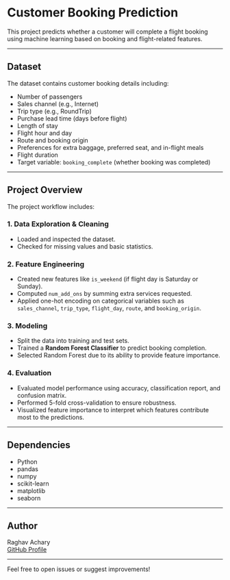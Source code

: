 # Customer Booking Prediction

This project predicts whether a customer will complete a flight booking using machine learning based on booking and flight-related features.

---

## Dataset

The dataset contains customer booking details including:

- Number of passengers
- Sales channel (e.g., Internet)
- Trip type (e.g., RoundTrip)
- Purchase lead time (days before flight)
- Length of stay
- Flight hour and day
- Route and booking origin
- Preferences for extra baggage, preferred seat, and in-flight meals
- Flight duration
- Target variable: `booking_complete` (whether booking was completed)

---

## Project Overview

The project workflow includes:

### 1. Data Exploration & Cleaning
- Loaded and inspected the dataset.
- Checked for missing values and basic statistics.

### 2. Feature Engineering
- Created new features like `is_weekend` (if flight day is Saturday or Sunday).
- Computed `num_add_ons` by summing extra services requested.
- Applied one-hot encoding on categorical variables such as `sales_channel`, `trip_type`, `flight_day`, `route`, and `booking_origin`.

### 3. Modeling
- Split the data into training and test sets.
- Trained a **Random Forest Classifier** to predict booking completion.
- Selected Random Forest due to its ability to provide feature importance.

### 4. Evaluation
- Evaluated model performance using accuracy, classification report, and confusion matrix.
- Performed 5-fold cross-validation to ensure robustness.
- Visualized feature importance to interpret which features contribute most to the predictions.

---


## Dependencies

- Python  
- pandas  
- numpy  
- scikit-learn  
- matplotlib  
- seaborn

---

## Author

Raghav Achary  
[GitHub Profile](https://github.com/Raghav-Achary)

---

Feel free to open issues or suggest improvements!
